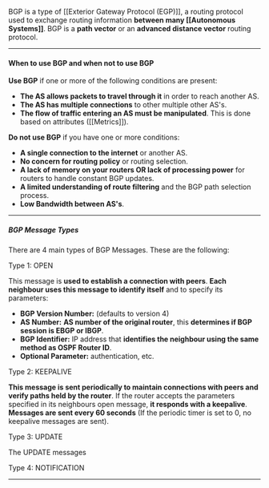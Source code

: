 BGP is a type of [[Exterior Gateway Protocol (EGP)]], a routing protocol used to exchange routing information **between many [[Autonomous Systems]]**. BGP is a **path vector** or an **advanced distance vector** routing protocol.

---
#### **When to use BGP and when not to use BGP**

**Use BGP** if one or more of the following conditions are present:

- **The AS allows packets to travel through it** in order to reach another AS.
- **The AS has multiple connections** to other multiple other AS's.
- **The flow of traffic entering an AS must be manipulated**. This is done based on attributes ([[Metrics]]).

**Do not use BGP** if you have one or more conditions:

- **A single connection to the internet** or another AS.
- **No concern for routing policy** or routing selection.
- **A lack of memory on your routers OR lack of processing power** for routers to handle constant BGP updates.
- **A limited understanding of route filtering** and the BGP path selection process.
- **Low Bandwidth between AS's**.

---
##### BGP Message Types
There are 4 main types of BGP Messages. These are the following:

Type 1: OPEN

This message is **used to establish a connection with peers**. **Each neighbour uses this message to identify itself** and to specify its parameters:

- **BGP Version Number:** (defaults to version 4)
- **AS Number:** **AS number of the original router**, this **determines if BGP session is EBGP or IBGP**.
- **BGP Identifier:** IP address that **identifies the neighbour using the same method as OSPF Router ID**.
- **Optional Parameter:** authentication, etc.


Type 2: KEEPALIVE

**This message is sent periodically to maintain connections with peers and verify paths held by the router**. If the router accepts the parameters specified in its neighbours open message, **it responds with a keepalive**. **Messages are sent every 60 seconds** (If the periodic timer is set to 0, no keepalive messages are sent).

Type 3: UPDATE

The UPDATE messages 

Type 4: NOTIFICATION

---





